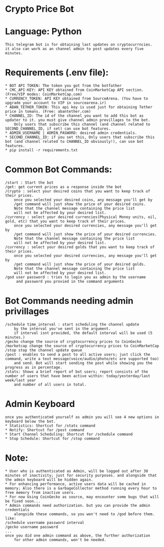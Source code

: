 # Crypto Price Bot
# Language: Python
    This telegram bot is for obtaining last updates on cryptocurrncies.
    it also can work as an channel admin to post updates every five minutes.

# Requirements (.env file):
    * BOT API TOKEN: The token you got from the botfather
    * CMC_API-KEY: API KEY obtained from CoinMarketCap API section. (Free/VIP modes: CoinMarketCap.com)
    * CURRENCY_TOKEN: API KEY obtained from SourceArena. (You have to upgrade your account to VIP in sourcearena.ir)
    * ABAN_TETHER_TOKEN: This api key is used just for obtaining Tether price in tomans. (Free: abantether.com)
    * CHANNEL_ID: The id of the channel you want to add this bot as updater to it. you must give channel admin previllages to the bot.
        Only users that subscribe this channel (and channel related to SECOND_CHANNEL_ID, if set) can use bot features.
    * ADMIN_USERNAME | ADMIN_PASWORD: desired admin credentials.
    * SECOND_CHANNEL_ID: if you set this, Only users that subscribe this bot (and channel related to CHANNEL_ID obviously!), can use bot features.
    * pip install -r requirements.txt

# Common Bot Commands:
    /start : Start the bot
    /get: get current prices as a response inside the bot
    /crypto : select your desired coins that you want to keep track of their prices.
        once you selected your desired coins, any message you'll get by
        /get command will just show the price of your desired coins.
        Note that the channel message containing the price list
        will not be affected by your desired list.
    /currency : select your desired currencies(Physical Money units, oil, gold, etc) that you want to keep track of their prices.
        once you selected your desired currencies, any message you'll get by
        /get command will just show the price of your desired currencies.
        Note that the channel message containing the price list
        will not be affected by your desired list.
    /currency : select your desired golds that you want to keep track of their prices.
        once you selected your desired currencies, any message you'll get by
        /get command will just show the price of your desired golds.
        Note that the channel message containing the price list
        will not be affected by your desired list.
    /god user password : tries to login you as admin by the username
         and password you provied in the command arguments

# Bot Commands needing admin privillages
    /schedule time_interval : start scheduling the channel update
        by the interval you've sent in the argument.
        if interval isnt provided, the default interval will be used (5 minutes.)
    /gecko change the source of cryptocurrency prices to CoinGecko
    /marketcap change the source of cryptocurrency prices to CoinMarketCap
    /stop stop the channel update queue
    /post : enables to send a post to all active users; just click the command, write a text message(voice/audio/photo/etc are supported too)
        and send. Bot will start sending the post while showing you the progress as in percentage.
    /stats: Shows a brief report of bot users; report consists of the number of users that have been active within: today/yesterday/last week/last year
        and number of all users in total.
    
# Admin Keyboard
    once you authenticated yourself as admin you will see 4 new options in keyboard below the bot.
    * Statistics: Shortcut for /stats command
    * Notify: Shortcut for /post command
    * Start Channel Scheduling: Shortcut for /schedule command
    * Stop Schedule: Shortcut for /stop command
# Note:
    * User who is authenticated as Admin, will be logged out after 30 minutes of inactivity; just for security purposes. and alongside that the admin keyboard will be hidden again.
    * For enhancing performance, active users data will be cached in memory; Also there is a GarbageCollector method running every hour to free memory from inactive users.
    * For now Using CoinGecko as source, may encounter some bugs that will be fixed soon...
    * Admin commands need authorization. but you can provide the admin credentials
        alongside these commands, so you won't need to /god before them. like:
    /schedule username password interval
    /gecko username password
    ...
    once you did one admin command as above, the further authorization
        for other admin commands, won't be needed.
